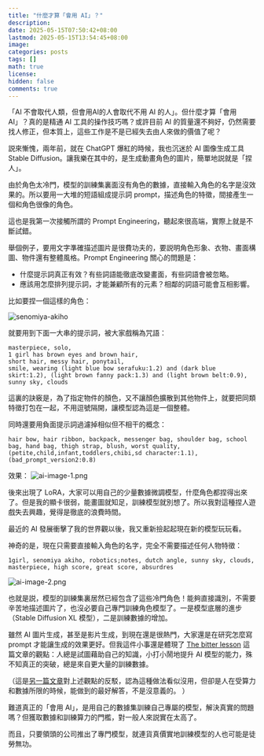 ```yaml
---
title: "什麼才算「會用 AI」？"
description: 
date: 2025-05-15T07:50:42+08:00
lastmod: 2025-05-15T13:54:45+08:00
image: 
categories: posts
tags: []
math: true
license: 
hidden: false
comments: true
---
```


「AI 不會取代人類，但會用AI的人會取代不用 AI 的人」。但什麼才算「會用 AI」？真的是精通 AI 工具的操作技巧嗎？或許目前 AI 的質量還不夠好，仍然需要找人修正，但本質上，這些工作是不是已經失去由人來做的價值了呢？

説來慚愧，兩年前，就在 ChatGPT 爆紅的時候，我也沉迷於 AI 圖像生成工具 Stable Diffusion。讓我樂在其中的，是生成動畫角色的圖片，簡單地説就是「捏人」。

由於角色太冷門，模型的訓練集裏面沒有角色的數據，直接輸入角色的名字是沒效果的。所以要用一大堆的短語組成提示詞 prompt，描述角色的特徵，間接產生一個和角色很像的角色。

這也是我第一次接觸所謂的 Prompt Engineering，聽起來很高端，實際上就是不斷試錯。

舉個例子，要用文字準確描述圖片是很費功夫的，要説明角色形象、衣物、畫面構圖、物件還有整體風格。Prompt Engineering 關心的問題是：

- 什麼提示詞真正有效？有些詞語能徹底改變畫面，有些詞語會被忽略。
- 應該用怎麼排列提示詞，才能兼顧所有的元素？相鄰的詞語可能會互相影響。

比如要捏一個這樣的角色：

![senomiya-akiho](https://www.kirikiribasara.com/wp-content/uploads/2020/04/char2.jpg)

就要用到下面一大串的提示詞，被大家戲稱為咒語：
```
masterpiece, solo,
1 girl has brown eyes and brown hair,
short hair, messy hair, ponytail,
smile, wearing (light blue bow serafuku:1.2) and (dark blue skirt:1.2), (light brown fanny pack:1.3) and (light brown belt:0.9),
sunny sky, clouds
```

這裏的訣竅是，為了指定物件的顏色，又不讓顏色擴散到其他物件上，就要把同類特徵打包在一起，不用逗號隔開，讓模型認為這是一個整體。

同時還要用負面提示詞過濾掉相似但不相干的概念：
```
hair bow, hair ribbon, backpack, messenger bag, shoulder bag, school bag, hand bag, thigh strap, blush, worst quality, (petite,child,infant,toddlers,chibi,sd character:1.1), (bad_prompt_version2:0.8)
````

效果：
![ai-image-1.png](ai-image-1.png)

後來出現了 LoRA，大家可以用自己的少量數據微調模型，什麼角色都捏得出來了。但是我的顯卡很弱，能畫圖就知足，訓練模型就別想了。所以我對這種捏人遊戲失去興趣，覺得是徹底的浪費時間。

最近的 AI 發展衝擊了我的世界觀以後，我又重新撿起起現在新的模型玩玩看。

神奇的是，現在只需要直接輸入角色的名字，完全不需要描述任何人物特徵：

```
1girl, senomiya akiho, robotics;notes, dutch angle, sunny sky, clouds, masterpiece, high score, great score, absurdres
````

![ai-image-2.png](ai-image-2.png)

也就是説，模型的訓練集裏居然已經包含了這些冷門角色！能夠直接識別，不需要辛苦地描述圖片了，也沒必要自己專門訓練角色模型了。一是模型底層的進步（Stable Diffusion XL 模型），二是訓練數據的增加。

雖然 AI 圖片生成，甚至是影片生成，到現在還是很熱門，大家還是在研究怎麼寫 prompt 才能讓生成的效果更好。但我這件小事還是體現了 [The bitter lesson](http://www.incompleteideas.net/IncIdeas/BitterLesson.html) 這篇文章的觀點：人總是試圖藉助自己的知識，小打小鬧地提升 AI 模型的能力，殊不知真正的突破，總是來自更大量的訓練數據。

（這是[另一篇文章](https://cognitivemedium.com/bitter-lesson)對上述觀點的反駁，認為這種做法看似沒用，但卻是人在受算力和數據所限的時候，能做到的最好解答，不是沒意義的。 ）

難道真正的「會用 AI」，是用自己的數據集訓練自己專屬的模型，解決真實的問題嗎？但獲取數據和訓練算力的門檻，對一般人來説實在太高了。

而且，只要領頭的公司推出了專門模型，就連貨真價實地訓練模型的人也可能是徒勞無功。

